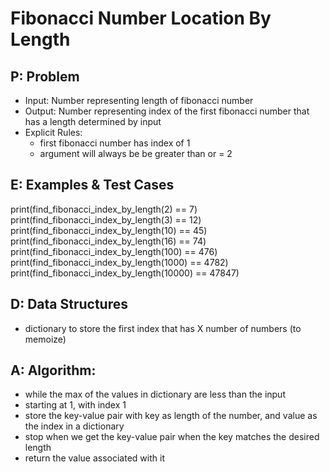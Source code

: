 # Fibonacci Number Location By Length

## P: Problem 
- Input: Number representing length of fibonacci number 
- Output: Number representing index of the first fibonacci number that has a length determined by input 
- Explicit Rules: 
    - first fibonacci number has index of 1 
    - argument will always be be greater than or = 2 

## E: Examples & Test Cases 

print(find_fibonacci_index_by_length(2) == 7)
print(find_fibonacci_index_by_length(3) == 12)
print(find_fibonacci_index_by_length(10) == 45)
print(find_fibonacci_index_by_length(16) == 74)
print(find_fibonacci_index_by_length(100) == 476)
print(find_fibonacci_index_by_length(1000) == 4782)
print(find_fibonacci_index_by_length(10000) == 47847)

## D: Data Structures
- dictionary to store the first index that has X number of numbers (to memoize) 

## A: Algorithm:
- while the max of the values in dictionary are less than the input
- starting at 1, with index 1
- store the key-value pair with key as length of the number, and value as the index in a dictionary 
- stop when we get the key-value pair when the key matches the desired length 
- return the value associated with it 
